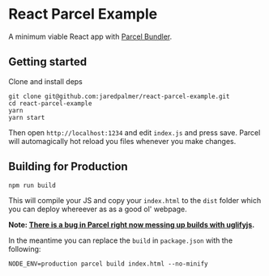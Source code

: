 # React Parcel Example

A minimum viable React app with [Parcel Bundler](https://parceljs.org).

## Getting started

Clone and install deps
```
git clone git@github.com:jaredpalmer/react-parcel-example.git
cd react-parcel-example
yarn 
yarn start
```

Then open `http://localhost:1234` and edit `index.js` and press save. Parcel will automagically hot reload you files whenever you make changes.


## Building for Production

```
npm run build
```

This will compile your JS and copy your `index.html` to the `dist` folder which you can deploy whereever as as a good ol' webpage.

**Note: [There is a bug in Parcel right now messing up builds with uglifyjs](https://github.com/parcel-bundler/parcel/issues/8).**

In the meantime you can replace the `build` in `package.json` with the following:

```
NODE_ENV=production parcel build index.html --no-minify
```





